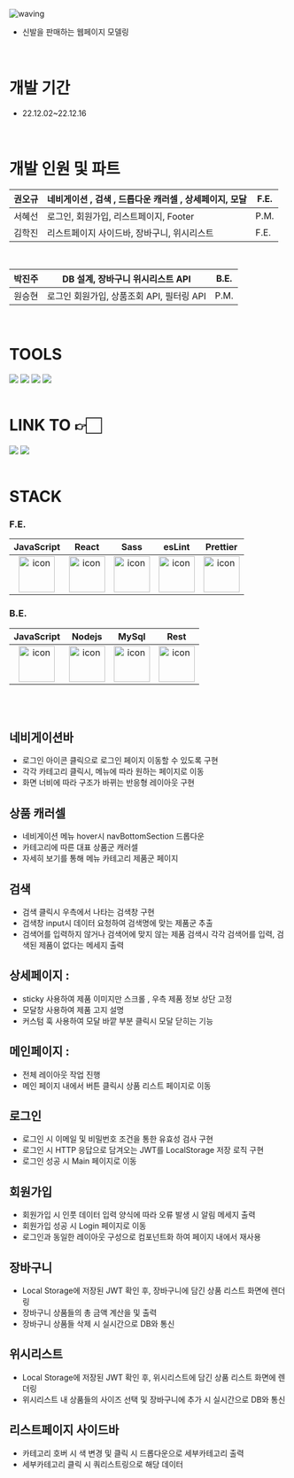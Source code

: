 ![waving](https://capsule-render.vercel.app/api?type=waving&height=200&fontAlignY=40&text=NIWEKI&color=gradient)

- 신발을 판매하는 웹페이지 모델링

</br>

# 개발 기간

- 22.12.02~22.12.16
</br>

# 개발 인원 및 파트

| 권오규 | 네비게이션 , 검색 , 드롭다운 캐러셀 , 상세페이지, 모달 | F.E. |
| --- | --- | --- |
| 서혜선 | 로그인, 회원가입, 리스트페이지, Footer | P.M. |
| 김학진 | 리스트페이지 사이드바, 장바구니, 위시리스트 | F.E. |

</br>

| 박진주 | DB 설계, 장바구니 위시리스트 API | B.E. |
| --- | --- | --- |
| 원승현 | 로그인 회원가입, 상품조회 API, 필터링 API | P.M. |

</br>



# TOOLS

<div>
<img src="https://img.shields.io/badge/Git-F05032?style=flat&logo=Git&logoColor=white"/>
<img src="https://img.shields.io/badge/GitHub-181717?style=flat&logo=GitHub&logoColor=white"/>
<img src="https://img.shields.io/badge/Slack-4A154B?style=flat&logo=Slack&logoColor=white"/>
<img src="https://img.shields.io/badge/VSCode-007ACC?style=flat&logo=Visual Studio Code&logoColor=white"/>
</div>

</br>

# LINK TO 👉🏻

<div>
<a href='https://trello.com/b/k1QJ1bBl/40%EA%B8%B0-niweke-1st-project'><img src="https://img.shields.io/badge/Trello-0052CC?style=flat&logo=Trello&logoColor=white" /></a>
<a href='https://prairie-zipper-83c.notion.site/Team-Notion-b4495c87e78040c4958807d54115ee3f'><img src="https://img.shields.io/badge/Notion-000000?style=flat&logo=Notion&logoColor=white"/></a>
</div>

</br>

# STACK

### F.E.

|JavaScript|React|Sass|esLint|Prettier|
| :--: | :--: | :--: | :--: | :--: |
| <img src="https://techstack-generator.vercel.app/js-icon.svg" alt="icon" width="65" height="65" /> | <img src="https://techstack-generator.vercel.app/react-icon.svg" alt="icon" width="65" height="65" /> | <img src="https://techstack-generator.vercel.app/sass-icon.svg" alt="icon" width="65" height="65" /></div> | <img src="https://techstack-generator.vercel.app/eslint-icon.svg" alt="icon" width="65" height="65" /> | <img src="https://techstack-generator.vercel.app/prettier-icon.svg" alt="icon" width="65" height="65" /> |



### B.E.

|JavaScript|Nodejs|MySql|Rest|
| :--: | :--: | :--: | :--: |
| <img src="https://techstack-generator.vercel.app/js-icon.svg" alt="icon" width="65" height="65" /> | <img src="https://techstack-generator.vercel.app/nginx-icon.svg" alt="icon" width="65" height="65" /> | <img src="https://techstack-generator.vercel.app/mysql-icon.svg" alt="icon" width="65" height="65" /> | <img src="https://techstack-generator.vercel.app/restapi-icon.svg" alt="icon" width="65" height="65" /> |

</br>


</br>

## 네비게이션바 
- 로그인 아이콘 클릭으로 로그인 페이지 이동할 수 있도록 구현
- 각각 카테고리 클릭시, 메뉴에 따라 원하는 페이지로 이동
- 화면 너비에 따라 구조가 바뀌는 반응형 레이아웃 구현

## 상품 캐러셀
- 네비게이션 메뉴 hover시 navBottomSection 드롭다운
- 카테고리에 따른 대표 상품군 캐러셀
- 자세히 보기를 통해 메뉴 카테고리 제품군 페이지 

## 검색
- 검색 클릭시 우측에서 나타는 검색창 구현
- 검색창 input시 데이터 요청하여 검색명에 맞는 제품군 추출
- 검색어를 입력하지 않거나 검색어에 맞지 않는 제품 검색시 각각 검색어를 입력, 검색된 제품이 없다는 메세지 출력 

## 상세페이지 :
- sticky 사용하여 제품 이미지만 스크롤 , 우측 제품 정보 상단 고정
- 모달창 사용하여 제품 고지 설명
- 커스텀 훅 사용하여 모달 바깥 부분 클릭시 모달 닫히는 기능

## 메인페이지 :
- 전체 레이아웃 작업 진행
- 메인 페이지 내에서 버튼 클릭시 상품 리스트 페이지로 이동

## 로그인
- 로그인 시 이메일 및 비밀번호 조건을 통한 유효성 검사 구현
- 로그인 시 HTTP 응답으로 담겨오는 JWT를 LocalStorage 저장 로직 구현
- 로그인 성공 시 Main 페이지로 이동

## 회원가입
- 회원가입 시 인풋 데이터 입력 양식에 따라 오류 발생 시 알림 메세지 출력
- 회원가입 성공 시 Login 페이지로 이동
- 로그인과 동일한 레이아웃 구성으로 컴포넌트화 하여 페이지 내에서 재사용

## 장바구니 
- Local Storage에 저장된 JWT 확인 후, 장바구니에 담긴 상품 리스트 화면에 렌더링
- 장바구니 상품들의 총 금액 계산을 및 출력
- 장바구니 상품들 삭제 시 실시간으로 DB와 통신

## 위시리스트
- Local Storage에 저장된 JWT 확인 후, 위시리스트에 담긴 상품 리스트 화면에 렌더링
- 위시리스트 내 상품들의 사이즈 선택 및 장바구니에 추가 시 실시간으로 DB와 통신

## 리스트페이지 사이드바
- 카테고리 호버 시 색 변경 및 클릭 시 드롭다운으로 세부카테고리 출력
- 세부카테고리 클릭 시 쿼리스트링으로 해당 데이터 

</br>
</br>

